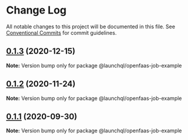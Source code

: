 # Change Log

All notable changes to this project will be documented in this file.
See [Conventional Commits](https://conventionalcommits.org) for commit guidelines.

## [0.1.3](https://github.com/launchql/jobs/compare/@launchql/openfaas-job-example@0.1.2...@launchql/openfaas-job-example@0.1.3) (2020-12-15)

**Note:** Version bump only for package @launchql/openfaas-job-example





## [0.1.2](https://github.com/launchql/jobs/compare/@launchql/openfaas-job-example@0.1.1...@launchql/openfaas-job-example@0.1.2) (2020-11-24)

**Note:** Version bump only for package @launchql/openfaas-job-example





## [0.1.1](https://github.com/launchql/jobs/compare/@launchql/openfaas-job-example@0.1.0...@launchql/openfaas-job-example@0.1.1) (2020-09-30)

**Note:** Version bump only for package @launchql/openfaas-job-example
